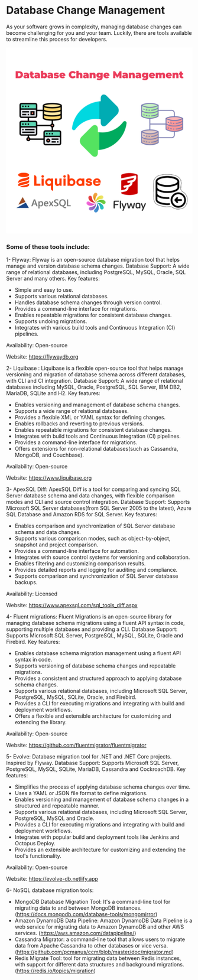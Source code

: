 # Database Change Management


As your software grows in complexity, managing database changes can become challenging for you and your team. Luckily, there are tools available to streamline this process for developers.

<img src="https://github.com/kavaan/Database-Change-Management/blob/main/main.png?raw=true"/>

 <h3>Some of these tools include:</h3>

1- Flyway: Flyway is an open-source database migration tool that helps manage and version database schema changes.
Database Support: A wide range of relational databases, including PostgreSQL, MySQL, Oracle, SQL Server and many others. 
Key features:
  + Simple and easy to use.
  + Supports various relational databases.
  + Handles database schema changes through version control.
  + Provides a command-line interface for migrations.
  + Enables repeatable migrations for consistent database changes.
  + Supports undoing migrations.
  + Integrates with various build tools and Continuous Integration (CI) pipelines.

Availability: Open-source

Website: https://flywaydb.org

2- Liquibase : Liquibase is a flexible open-source tool that helps manage versioning and migration of database schema across different databases, with CLI and CI integration.
Database Support: A wide range of relational databases including MySQL, Oracle, PostgreSQL, SQL Server, IBM DB2, MariaDB, SQLite and H2.
Key features:
  + Enables versioning and management of database schema changes.
  + Supports a wide range of relational databases.
  + Provides a flexible XML or YAML syntax for defining changes.
  + Enables rollbacks and reverting to previous versions.
  + Enables repeatable migrations for consistent database changes.
  + Integrates with build tools and Continuous Integration (CI) pipelines.
  + Provides a command-line interface for migrations.
  + Offers extensions for non-relational databases(such as Cassandra, MongoDB, and Couchbase).

Availability: Open-source

Website: https://www.liquibase.org

3- ApexSQL Diff:  ApexSQL Diff is a tool for comparing and syncing SQL Server database schema and data changes, with flexible comparison modes and CLI and source control integration.
Database Support: Supports Microsoft SQL Server databases(from SQL Server 2005 to the latest), Azure SQL Database and Amazon RDS for SQL Server.
Key features:
  + Enables comparison and synchronization of SQL Server database schema and data changes.
  + Supports various comparison modes, such as object-by-object, snapshot and project comparison.
  + Provides a command-line interface for automation.
  + Integrates with source control systems for versioning and collaboration.
  + Enables filtering and customizing comparison results.
  + Provides detailed reports and logging for auditing and compliance.
  + Supports comparison and synchronization of SQL Server database backups.

Availability: Licensed

Website: https://www.apexsql.com/sql_tools_diff.aspx

4- Fluent migrations: Fluent Migrations is an open-source library for managing database schema migrations using a fluent API syntax in code, supporting multiple databases and providing a CLI.
Database Support: Supports Microsoft SQL Server, PostgreSQL, MySQL, SQLite, Oracle and Firebird.
Key features:
  + Enables database schema migration management using a fluent API syntax in code.
  + Supports versioning of database schema changes and repeatable migrations.
  + Provides a consistent and structured approach to applying database schema changes.
  + Supports various relational databases, including Microsoft SQL Server, PostgreSQL, MySQL, SQLite, Oracle, and Firebird.
  + Provides a CLI for executing migrations and integrating with build and deployment workflows.
  + Offers a flexible and extensible architecture for customizing and extending the library.

Availability: Open-source

Website: https://github.com/fluentmigrator/fluentmigrator

5- Evolve:  Database migration tool for .NET and .NET Core projects. Inspired by Flyway.
Database Support: Supports Microsoft SQL Server, PostgreSQL, MySQL, SQLite, MariaDB, Cassandra and CockroachDB.
Key features:
  + Simplifies the process of applying database schema changes over time.
  + Uses a YAML or JSON file format to define migrations.
  + Enables versioning and management of database schema changes in a structured and repeatable manner.
  + Supports various relational databases, including Microsoft SQL Server, PostgreSQL, MySQL and Oracle.
  + Provides a CLI for executing migrations and integrating with build and deployment workflows.
  + Integrates with popular build and deployment tools like Jenkins and Octopus Deploy.
  + Provides an extensible architecture for customizing and extending the tool's functionality.

Availability: Open-source

Website: https://evolve-db.netlify.app

6- NoSQL database migration tools:
  + MongoDB Database Migration Tool: It's a command-line tool for migrating data to and between MongoDB instances.
  (https://docs.mongodb.com/database-tools/mongomirror)
  + Amazon DynamoDB Data Pipeline: Amazon DynamoDB Data Pipeline is a web service for migrating data to Amazon DynamoDB and other AWS services.
  (https://aws.amazon.com/datapipeline/)
  + Cassandra Migrator: a command-line tool that allows users to migrate data from Apache Cassandra to other databases or vice versa.
  (https://github.com/pcmanus/ccm/blob/master/doc/migrator.md)
  + Redis Migrate Tool:  tool for migrating data between Redis instances, with support for different data structures and background migrations.
  (https://redis.io/topics/migration)
  
